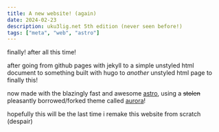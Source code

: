 ```yaml
---
title: A new website! (again)
date: 2024-02-23
description: uku3lig.net 5th edition (never seen before!)
tags: ["meta", "web", "astro"]
---
```


finally! after all this time!

after going from github pages with jekyll to a simple unstyled html document to something built with hugo to _another_ unstyled html page to finally this!

now made with the blazingly fast and awesome [astro](https://astro.build), using a ~~stolen~~ pleasantly borrowed/forked theme called [aurora](https://aurora.thilohohlt.com/)!

hopefully this will be the last time i remake this website from scratch (despair)
